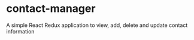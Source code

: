 # contact-manager
A simple React Redux application to view, add, delete and update contact information
